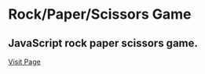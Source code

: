 # Rock/Paper/Scissors Game
## JavaScript rock paper scissors game. 

[Visit Page](https://amrdesai.github.io/rock-paper-scissors/)
